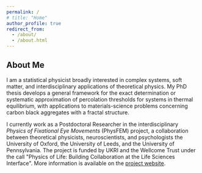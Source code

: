 ```yaml
---
permalink: /
# title: "Home"
author_profile: true
redirect_from: 
  - /about/
  - /about.html
---
```



## About Me

I am a statistical physicist broadly interested in complex systems, soft matter, and interdisciplinary applications of theoretical physics. 
My PhD thesis develops a general framework for the exact determination or systematic approximation of percolation thresholds for systems in thermal equilibrium, with applications to materials-science problems concerning carbon black aggregates with a fractal structure.

I currently work as a Postdoctoral Researcher in the interdisciplinary *Physics of Fixational Eye Movements* (PhysFEM) project, a collaboration between theoretical physicists, neuroscientists, and psychologists the University of Oxford, the University of Leeds, and the University of Pennsylvania. 
The project is funded by UKRI and the Wellcome Trust under the call "Physics of Life: Building Collaboration at the Life Sciences Interface". 
More information is available on the [project website](https://www.psy.ox.ac.uk/research/perception-lab/projects/physics-of-fixational-eye-movements-physfem).